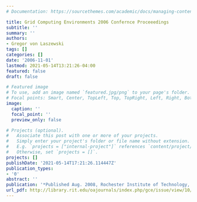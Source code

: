 ```yaml
---
# Documentation: https://sourcethemes.com/academic/docs/managing-content/

title: Grid Computing Environments 2006 Confernce Proceeedings
subtitle: ''
summary: ''
authors:
- Gregor von Laszewski
tags: []
categories: []
date: '2006-11-01'
lastmod: 2021-05-14T13:21:26-04:00
featured: false
draft: false

# Featured image
# To use, add an image named `featured.jpg/png` to your page's folder.
# Focal points: Smart, Center, TopLeft, Top, TopRight, Left, Right, BottomLeft, Bottom, BottomRight.
image:
  caption: ''
  focal_point: ''
  preview_only: false

# Projects (optional).
#   Associate this post with one or more of your projects.
#   Simply enter your project's folder or file name without extension.
#   E.g. `projects = ["internal-project"]` references `content/project/deep-learning/index.md`.
#   Otherwise, set `projects = []`.
projects: []
publishDate: '2021-05-14T17:21:26.114447Z'
publication_types:
- '0'
abstract: ''
publication: '*Published Aug. 2008, Rochester Institute of Technology, Rochester NY*'
url_pdf: http://library.rit.edu/oajournals/index.php/gce/issue/view/10/showToc
---
```

